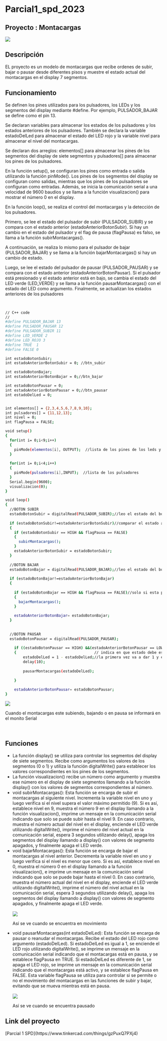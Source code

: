 # Parcial1_spd_2023
<h2> Proyecto : Montacargas</h2>
<img src="./Img/Arduino.png" ><br>
<h2> Descripción</h2>
<p>EL proyecto es un modelo de montacargas que recibe ordenes de subir, bajar o pausar
desde diferentes pisos y muestre el estado actual del montacargas en el display 7 segmentos.</p>
<h2> Funcionamiento</h2>
<p>Se definen los pines utilizados para los pulsadores, los LEDs y los segmentos del display mediante #define. Por ejemplo, PULSADOR_BAJAR se define como el pin 13.

Se declaran variables para almacenar los estados de los pulsadores y los estados anteriores de los pulsadores. También se declara la variable estadoDelLed para almacenar el estado del LED rojo y la variable nivel para almacenar el nivel del montacargas.

Se declaran dos arreglos: elementos[] para almacenar los pines de los segmentos del display de siete segmentos y pulsadores[] para almacenar los pines de los pulsadores.

En la función setup(), se configuran los pines como entrada o salida utilizando la función pinMode(). Los pines de los segmentos del display se configuran como salidas, mientras que los pines de los pulsadores se configuran como entradas. Además, se inicia la comunicación serial a una velocidad de 9600 baudios y se llama a la función visualizacion() para mostrar el número 0 en el display.

En la función loop(), se realiza el control del montacargas y la detección de los pulsadores.

Primero, se lee el estado del pulsador de subir (PULSADOR_SUBIR) y se compara con el estado anterior (estadoAnteriorBotonSubir). Si hay un cambio en el estado del pulsador y el flag de pausa (flagPausa) es falso, se llama a la función subirMontacargas().

A continuación, se realiza lo mismo para el pulsador de bajar (PULSADOR_BAJAR) y se llama a la función bajarMontacargas() si hay un cambio de estado.

Luego, se lee el estado del pulsador de pausar (PULSADOR_PAUSAR) y se compara con el estado anterior (estadoAnteriorBotonPausar). Si el pulsador está presionado y el estado anterior está en bajo, se cambia el estado del LED verde (LED_VERDE) y se llama a la función pausarMontacargas() con el estado del LED como argumento. 
Finalmente, se actualizan los estados anteriores de los pulsadores</p><br>
```bash
// C++ code
//
#define PULSADOR_BAJAR 13
#define PULSADOR_PAUSAR 12
#define PULSADOR_SUBIR 11
#define LED_VERDE 2
#define LED_ROJO 3
#define TRUE  1
#define FALSE 0

int estadoBotonSubir;
int estadoAnteriorBotonSubir = 0; //btn_subir

int estadoBotonBajar;
int estadoAnteriorBotonBajar = 0;//btn_bajar

int estadoBotonPausar = 0;
int estadoAnteriorBotonPausar = 0;//btn_pausar
int estadoDelLed = 0;


int elementos[] = {2,3,4,5,6,7,8,9,10};
int pulsadores[] = {11,12,13};
int nivel = 0;
int flagPausa = FALSE;

void setup()
{
  for(int i= 0;i<9;i++)
  {
    pinMode(elementos[i], OUTPUT);  //lista de los pines de los leds y los segmentos
  }
  
  for(int i= 0;i<4;i++)
  {
    pinMode(pulsadores[i],INPUT);  //lista de los pulsadores
  }
  Serial.begin(9600);
  visualizacion(0); 
}

void loop()
{
  //BOTON SUBIR
  estadoBotonSubir = digitalRead(PULSADOR_SUBIR);//leo el estado del boton
  
  if (estadoBotonSubir!=estadoAnteriorBotonSubir)//comparar el estado actual con el estado anterior-> cambio en el estado del botón
  {
  	if (estadoBotonSubir == HIGH && flagPausa == FALSE)
  	{
      subirMontacargas();
 	}
    estadoAnteriorBotonSubir = estadoBotonSubir;
  }
  
  //BOTON BAJAR
  estadoBotonBajar = digitalRead(PULSADOR_BAJAR);//leo el estado del boton
  
  if (estadoBotonBajar!=estadoAnteriorBotonBajar)
  {
  
  	if (estadoBotonBajar == HIGH && flagPausa == FALSE)//solo si esta presionado y la bandera esta en false
  	{
      bajarMontacargas();
 	}
    
    estadoAnteriorBotonBajar= estadoBotonBajar;
  } 
  
  
  //BOTON PAUSAR
  estadoBotonPausar = digitalRead(PULSADOR_PAUSAR);
    
  	if ((estadoBotonPausar == HIGH) &&(estadoAnteriorBotonPausar == LOW))
  	{                                   // indica en que estado debe estar el led
        estadoDelLed = 1 - estadoDelLed;//la primera vez va a dar 1 y en la siguiente 0 
        delay(10); 
      
        pausarMontacargas(estadoDelLed);
        
 	}
    
    estadoAnteriorBotonPausar= estadoBotonPausar;
} 
```
<img src="./Img/MonitorSerial.png" ><br>
<p>Cuando el montacargas este subiendo, bajando o en pausa se informará en el monito Serial</p><br>
<h2> Funciones </h2>
<ul>
<li>La función display() se utiliza para controlar los segmentos del display de siete segmentos. Recibe como argumentos los valores de los segmentos (0 o 1) y utiliza la función digitalWrite() para establecer los valores correspondientes en los pines de los segmentos.</li>

<li>La función visualizacion() recibe un número como argumento y muestra ese número en el display de siete segmentos llamando a la función display() con los valores de segmentos correspondientes al número.</li>

<li>void subirMontacargas(): Esta función se encarga de subir el montacargas al siguiente nivel. Incrementa la variable nivel en uno y luego verifica si el nivel supera el valor máximo permitido (9). Si es así, establece nivel en 9, muestra el número 9 en el display llamando a la función visualizacion(), imprime un mensaje en la comunicación serial indicando que solo se puede subir hasta el nivel 9. En caso contrario, muestra el número actual del nivel en el display, enciende el LED verde utilizando digitalWrite(), imprime el número del nivel actual en la comunicación serial, espera 3 segundos utilizando delay(), apaga los segmentos del display llamando a display() con valores de segmento apagados, y finalmente apaga el LED verde.</li>
 
<li>void bajarMontacargas(): Esta función se encarga de bajar el montacargas al nivel anterior. Decrementa la variable nivel en uno y luego verifica si el nivel es menor que cero. Si es así, establece nivel en 0, muestra el número 0 en el display llamando a la función visualizacion(), e imprime un mensaje en la comunicación serial indicando que solo se puede bajar hasta el nivel 0. En caso contrario, muestra el número actual del nivel en el display, enciende el LED verde utilizando digitalWrite(), imprime el número del nivel actual en la comunicación serial, espera 3 segundos utilizando delay(), apaga los segmentos del display llamando a display() con valores de segmento apagados, y finalmente apaga el LED verde.</li><br>
<img src="./Img/LedVerde.png" ><br>
  

  
  <p>Así se ve cuando se encuentra en movimiento</p>
<li>void pausarMontacargas(int estadoDelLed): Esta función se encarga de pausar o reanudar el montacargas. Recibe el estado del LED rojo como argumento (estadoDelLed). Si estadoDelLed es igual a 1, se enciende el LED rojo utilizando digitalWrite(), se imprime un mensaje en la comunicación serial indicando que el montacargas está en pausa, y se establece flagPausa en TRUE. Si estadoDelLed es diferente de 1, se apaga el LED rojo, se imprime un mensaje en la comunicación serial indicando que el montacargas está activo, y se establece flagPausa en FALSE. Esta variable flagPausa se utiliza para controlar si se permite o no el movimiento del montacargas en las funciones de subir y bajar, evitando que se mueva mientras está en pausa.</li><br>
<img src="./Img/LedRojo.png" ><br>

  <p>Así se ve cuando se encuentra pausado</p>
</ul>
<h2> Link del proyecto </h2>
[Parcial 1 SPD](https://www.tinkercad.com/things/gzPuxQ7PXj4)

